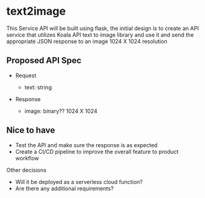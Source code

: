 # text2image

This Service API will be built using flask, the initial design is to create an API service that utilizes Koala API text to image library and use it and send the appropriate JSON response to an image 1024 X 1024 resolution

## Proposed API Spec

- Request
    - text: string

- Response
  - image: binary?? 1024 X 1024


## Nice to have
- Test the API and make sure the response is as expected
- Create a CI/CD pipeline to improve the overall feature to product workflow

Other decisions
- Will it be deployed as a serverless cloud function?
- Are there any additional requirements?